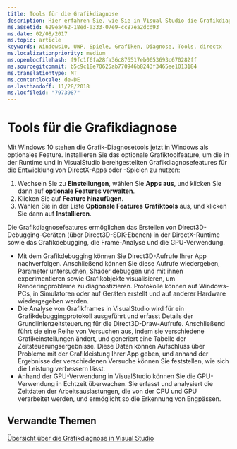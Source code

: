 ```yaml
---
title: Tools für die Grafikdiagnose
description: Hier erfahren Sie, wie Sie in Visual Studio die Grafikdiagnosefeatures, einschließlich Grafikdebugging, Analyse von Grafikframes und GPU-Verwendung, abrufen und verwenden.
ms.assetid: 629ea462-18ed-a333-07e9-cc87ea2dcd93
ms.date: 02/08/2017
ms.topic: article
keywords: Windows10, UWP, Spiele, Grafiken, Diagnose, Tools, directx
ms.localizationpriority: medium
ms.openlocfilehash: f9fc1f6fa28fa36c876517eb0653693c670282ff
ms.sourcegitcommit: b5c9c18e70625ab770946b8243f3465ee1013184
ms.translationtype: MT
ms.contentlocale: de-DE
ms.lasthandoff: 11/28/2018
ms.locfileid: "7973987"
---
```

# <a name="graphics-diagnostics-tools"></a>Tools für die Grafikdiagnose



Mit Windows 10 stehen die Grafik-Diagnosetools jetzt in Windows als optionales Feature. Installieren Sie das optionale Grafiktoolfeature, um die in der Runtime und in VisualStudio bereitgestellten Grafikdiagnosefeatures für die Entwicklung von DirectX-Apps oder -Spielen zu nutzen:

1.  Wechseln Sie zu **Einstellungen**, wählen Sie **Apps aus**, und klicken Sie dann auf **optionale Features verwalten**.
2.  Klicken Sie auf **Feature hinzufügen**.   
3.  Wählen Sie in der Liste **Optionale Features** **Grafiktools** aus, und klicken Sie dann auf **Installieren**.

Die Grafikdiagnosefeatures ermöglichen das Erstellen von Direct3D-Debugging-Geräten (über Direct3D-SDK-Ebenen) in der DirectX-Runtime sowie das Grafikdebugging, die Frame-Analyse und die GPU-Verwendung.

-   Mit dem Grafikdebugging können Sie Direct3D-Aufrufe Ihrer App nachverfolgen. Anschließend können Sie diese Aufrufe wiedergeben, Parameter untersuchen, Shader debuggen und mit ihnen experimentieren sowie Grafikobjekte visualisieren, um Renderingprobleme zu diagnostizieren. Protokolle können auf Windows-PCs, in Simulatoren oder auf Geräten erstellt und auf anderer Hardware wiedergegeben werden.
-   Die Analyse von Grafikframes in VisualStudio wird für ein Grafikdebuggingprotokoll ausgeführt und erfasst Details der Grundlinienzeitsteuerung für die Direct3D-Draw-Aufrufe. Anschließend führt sie eine Reihe von Versuchen aus, indem sie verschiedene Grafikeinstellungen ändert, und generiert eine Tabelle der Zeitsteuerungsergebnisse. Diese Daten können Aufschluss über Probleme mit der Grafikleistung Ihrer App geben, und anhand der Ergebnisse der verschiedenen Versuche können Sie feststellen, wie sich die Leistung verbessern lässt.
-   Anhand der GPU-Verwendung in VisualStudio können Sie die GPU-Verwendung in Echtzeit überwachen. Sie erfasst und analysiert die Zeitdaten der Arbeitsauslastungen, die von der CPU und GPU verarbeitet werden, und ermöglicht so die Erkennung von Engpässen.

## <a name="related-topics"></a>Verwandte Themen


[Übersicht über die Grafikdiagnose in Visual Studio](http://go.microsoft.com/fwlink/p/?LinkID=526382)

 

 





